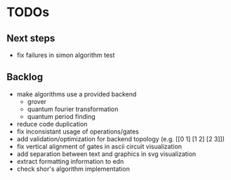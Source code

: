 # TODOs

## Next steps
* fix failures in simon algorithm test

## Backlog
* make algorithms use a provided backend
  * grover
  * quantum fourier transformation
  * quantum period finding
* reduce code duplication
* fix inconsistant usage of operations/gates
* add validation/optimization for backend topology (e.g. [[0 1] [1 2] [2 3]])
* fix vertical alignment of gates in ascii circuit visualization
* add separation between text and graphics in svg visualization
* extract formatting information to edn
* check shor's algorithm implementation
